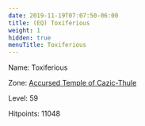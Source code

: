 ```yaml
---
date: 2019-11-19T07:07:50-06:00
title: (EQ) Toxiferious
weight: 1
hidden: true
menuTitle: Toxiferious
---
```


Name: Toxiferious


Zone: [Accursed Temple of Cazic-Thule](/en/eq/exploration/accursed_temple_of_cazicthule)

Level: 59

Hitpoints: 11048